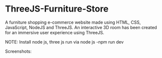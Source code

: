# ThreeJS-Furniture-Store
A furniture shopping e-commerce website made using HTML, CSS, JavaScript, NodeJS and ThreeJS. An interactive 3D room has been created for an immersive user experience using ThreeJS.

NOTE: Install node js, three js run via node js -npm run dev

Screenshots:

